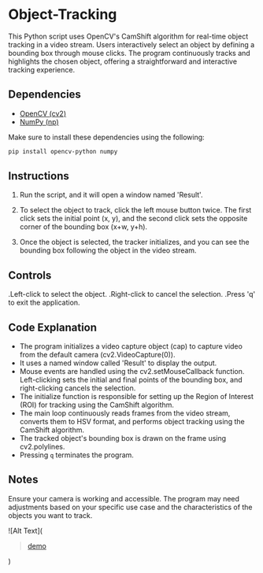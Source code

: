 # Object-Tracking
This Python script uses OpenCV's CamShift algorithm for real-time object tracking in a video stream. Users interactively select an object by defining a bounding box through mouse clicks. The program continuously tracks and highlights the chosen object, offering a straightforward and interactive tracking experience.

## Dependencies
- [OpenCV (cv2)](https://opencv.org/)
- [NumPy (np)](https://numpy.org/)

Make sure to install these dependencies using the following:
```bash
pip install opencv-python numpy
```

## Instructions

1. Run the script, and it will open a window named 'Result'.

2. To select the object to track, click the left mouse button twice. The first click sets the initial point (x, y), and the second  click sets the opposite corner of the bounding box (x+w, y+h).

3. Once the object is selected, the tracker initializes, and you can see the bounding box following the object in the video stream.



## Controls

.Left-click to select the object.
.Right-click to cancel the selection.
.Press 'q' to exit the application.


## Code Explanation

* The program initializes a video capture object (cap) to capture video     from the default camera (cv2.VideoCapture(0)).
* It uses a named window called 'Result' to display the output.
* Mouse events are handled using the cv2.setMouseCallback function. Left-clicking sets the initial and final points of the bounding box, and right-clicking cancels the selection.
* The initialize function is responsible for setting up the Region of Interest (ROI) for tracking using the CamShift algorithm.
* The main loop continuously reads frames from the video stream, converts them to HSV format, and performs object tracking using    the CamShift algorithm.
* The tracked object's bounding box is drawn on the frame using cv2.polylines.
* Pressing `q` terminates the program.


## Notes

Ensure your camera is working and accessible.
The program may need adjustments based on your specific use case and the characteristics of the objects you want to track.

![Alt Text](<blockquote class="imgur-embed-pub" lang="en" data-id="a/D0A6HrT"  ><a href="//imgur.com/a/D0A6HrT">demo</a></blockquote><script async src="//s.imgur.com/min/embed.js" charset="utf-8"></script>)
